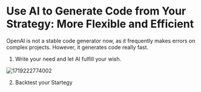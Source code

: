 # Use AI to Generate Code from Your Strategy: More Flexible and Efficient

OpenAI is not a stable code generator now, as it frequently makes errors on complex projects. However, it generates code really fast.

1. Write your need and let AI fulfill your wish. 

![1719222774002](https://github.com/b07505054/MyOpenAiWork-1.2---OpenAIAnalysiscode/assets/68935450/c49057a9-c5a4-43fd-a61f-de94afa7e45d)

2. Backtest your Startegy

